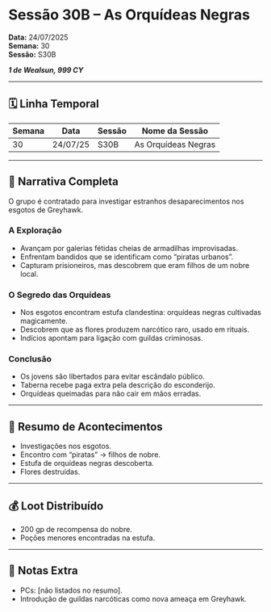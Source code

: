 # Sessão 30B – As Orquídeas Negras  
**Data:** 24/07/2025  
**Semana:** 30  
**Sessão:** S30B  

***1 de Wealsun, 999 CY***

---
## 🗓 Linha Temporal
| Semana | Data     | Sessão | Nome da Sessão      |
| ------ | -------- | ------ | ------------------- |
| 30     | 24/07/25 | S30B   | As Orquídeas Negras |

---

## 📖 Narrativa Completa
O grupo é contratado para investigar estranhos desaparecimentos nos esgotos de Greyhawk.  

### A Exploração
- Avançam por galerias fétidas cheias de armadilhas improvisadas.  
- Enfrentam bandidos que se identificam como “piratas urbanos”.  
- Capturam prisioneiros, mas descobrem que eram filhos de um nobre local.  

### O Segredo das Orquídeas
- Nos esgotos encontram estufa clandestina: orquídeas negras cultivadas magicamente.  
- Descobrem que as flores produzem narcótico raro, usado em rituais.  
- Indícios apontam para ligação com guildas criminosas.  

### Conclusão
- Os jovens são libertados para evitar escândalo público.  
- Taberna recebe paga extra pela descrição do esconderijo.  
- Orquídeas queimadas para não cair em mãos erradas.  

---

## 🎲 Resumo de Acontecimentos
- Investigações nos esgotos.  
- Encontro com “piratas” → filhos de nobre.  
- Estufa de orquídeas negras descoberta.  
- Flores destruídas.  

---

## 💰 Loot Distribuído
- 200 gp de recompensa do nobre.  
- Poções menores encontradas na estufa.  

---

## 🧾 Notas Extra
- PCs: [não listados no resumo].  
- Introdução de guildas narcóticas como nova ameaça em Greyhawk.  
